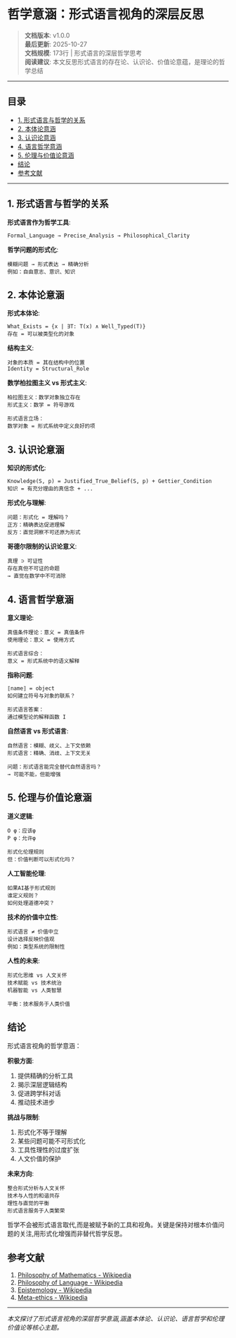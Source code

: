 # 哲学意涵：形式语言视角的深层反思

> **文档版本**: v1.0.0  
> **最后更新**: 2025-10-27  
> **文档规模**: 173行 | 形式语言的深层哲学思考  
> **阅读建议**: 本文反思形式语言的存在论、认识论、价值论意蕴，是理论的哲学总结

---

## 目录

- [1. 形式语言与哲学的关系](#1-形式语言与哲学的关系)
- [2. 本体论意涵](#2-本体论意涵)
- [3. 认识论意涵](#3-认识论意涵)
- [4. 语言哲学意涵](#4-语言哲学意涵)
- [5. 伦理与价值论意涵](#5-伦理与价值论意涵)
- [结论](#结论)
- [参考文献](#参考文献)

---

## 1. 形式语言与哲学的关系

**形式语言作为哲学工具**:
```
Formal_Language → Precise_Analysis → Philosophical_Clarity
```

**哲学问题的形式化**:
```
模糊问题 → 形式表达 → 精确分析
例如：自由意志、意识、知识
```

## 2. 本体论意涵

**形式本体论**:
```
What_Exists = {x | ∃T: T(x) ∧ Well_Typed(T)}
存在 = 可以被类型化的对象
```

**结构主义**:
```
对象的本质 = 其在结构中的位置
Identity = Structural_Role
```

**数学柏拉图主义 vs 形式主义**:
```
柏拉图主义：数学对象独立存在
形式主义：数学 = 符号游戏

形式语言立场：
数学对象 = 形式系统中定义良好的项
```

## 3. 认识论意涵

**知识的形式化**:
```
Knowledge(S, p) = Justified_True_Belief(S, p) + Gettier_Condition
知识 = 有充分理由的真信念 + ...
```

**形式化与理解**:
```
问题：形式化 = 理解吗？
正方：精确表达促进理解
反方：直觉洞察不可还原为形式
```

**哥德尔限制的认识论意义**:
```
真理 ⊃ 可证性
存在真但不可证的命题
→ 直觉在数学中不可消除
```

## 4. 语言哲学意涵

**意义理论**:
```
真值条件理论：意义 = 真值条件
使用理论：意义 = 使用方式

形式语言综合：
意义 = 形式系统中的语义解释
```

**指称问题**:
```
⟦name⟧ = object
如何建立符号与对象的联系？

形式语言答案：
通过模型论的解释函数 I
```

**自然语言 vs 形式语言**:
```
自然语言：模糊、歧义、上下文依赖
形式语言：精确、消歧、上下文无关

问题：形式语言能完全替代自然语言吗？
→ 可能不能，但能增强
```

## 5. 伦理与价值论意涵

**道义逻辑**:
```
O φ：应该φ
P φ：允许φ

形式化伦理规则
但：价值判断可以形式化吗？
```

**人工智能伦理**:
```
如果AI基于形式规则
谁定义规则？
如何处理道德冲突？
```

**技术的价值中立性**:
```
形式语言 ≠ 价值中立
设计选择反映价值观
例如：类型系统的限制性
```

**人性的未来**:
```
形式化思维 vs 人文关怀
技术赋能 vs 技术统治
机器智能 vs 人类智慧

平衡：技术服务于人类价值
```

## 结论

形式语言视角的哲学意涵：

**积极方面**:
1. 提供精确的分析工具
2. 揭示深层逻辑结构
3. 促进跨学科对话
4. 推动技术进步

**挑战与限制**:
1. 形式化不等于理解
2. 某些问题可能不可形式化
3. 工具性理性的过度扩张
4. 人文价值的保护

**未来方向**:
```
整合形式分析与人文关怀
技术与人性的和谐共存
理性与直觉的平衡
形式语言服务于人类繁荣
```

哲学不会被形式语言取代,而是被赋予新的工具和视角。关键是保持对根本价值问题的关注,用形式化增强而非替代哲学反思。

## 参考文献

1. [Philosophy of Mathematics - Wikipedia](https://en.wikipedia.org/wiki/Philosophy_of_mathematics)
2. [Philosophy of Language - Wikipedia](https://en.wikipedia.org/wiki/Philosophy_of_language)
3. [Epistemology - Wikipedia](https://en.wikipedia.org/wiki/Epistemology)
4. [Meta-ethics - Wikipedia](https://en.wikipedia.org/wiki/Meta-ethics)

---

*本文探讨了形式语言视角的深层哲学意涵,涵盖本体论、认识论、语言哲学和伦理价值论等核心主题。*

